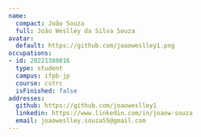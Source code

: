 ```yaml
---
name:
  compact: João Souza
  full: João Weslley da Silva Souza
avatar:
  default: https://github.com/joaoweslley1.png
occupations:
- id: 20221380016
  type: student
  campus: ifpb-jp
  course: cstrc
  isFinished: false
addresses:
  github: https://github.com/joaoweslley1
  linkedin: https://www.linkedin.com/in/joaow-souza
  email: joaoweslley.souza55@gmail.com
---
```

